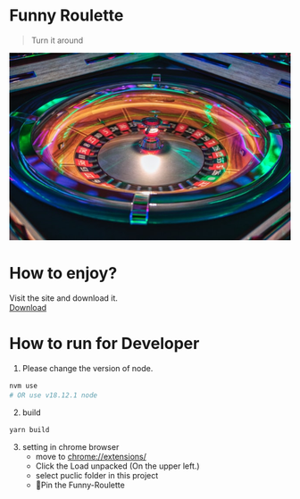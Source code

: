 # Funny Roulette
> Turn it around   

![Roulette](https://raw.githubusercontent.com/gitsunmin/Funny-Roulette/main/public/images/roulette-summary.jpg "Turn it around")

# How to enjoy?
Visit the site and download it.   
[Download](https://chrome.google.com/webstore/detail/funny-roulette/cpledbjbjnaekmdmmimfpdiffgmilbol)    

# How to run for Developer
1. Please change the version of node.
```bash
nvm use
# OR use v18.12.1 node
```
2. build
```bash
yarn build
```
3. setting in chrome browser
    - move to [chrome://extensions/](chrome://extensions/)
    - Click the Load unpacked (On the upper left.)
    - select puclic folder in this project
    - 📌Pin the Funny-Roulette
